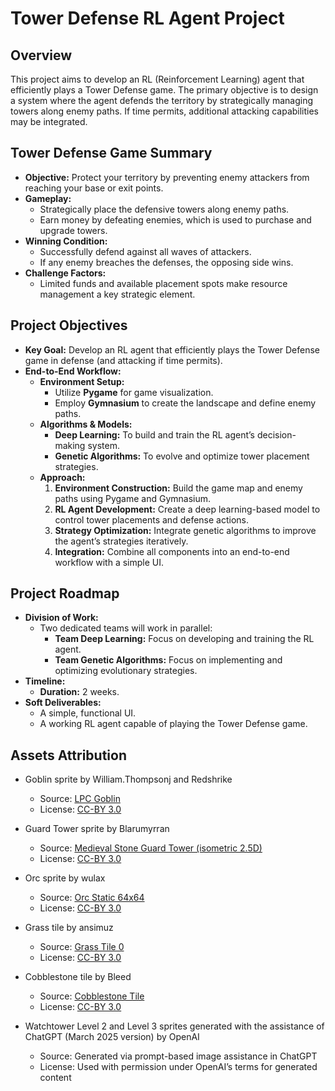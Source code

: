 # Tower Defense RL Agent Project

## Overview

This project aims to develop an RL (Reinforcement Learning) agent that efficiently plays a Tower Defense game. The primary objective is to design a system where the agent defends the territory by strategically managing towers along enemy paths. If time permits, additional attacking capabilities may be integrated.

## Tower Defense Game Summary

- **Objective:** Protect your territory by preventing enemy attackers from reaching your base or exit points.
- **Gameplay:**  
  - Strategically place the defensive towers along enemy paths.
  - Earn money by defeating enemies, which is used to purchase and upgrade towers.
- **Winning Condition:**  
  - Successfully defend against all waves of attackers.
  - If any enemy breaches the defenses, the opposing side wins.
- **Challenge Factors:**  
  - Limited funds and available placement spots make resource management a key strategic element.

## Project Objectives

- **Key Goal:** Develop an RL agent that efficiently plays the Tower Defense game in defense (and attacking if time permits).
- **End-to-End Workflow:**  
  - **Environment Setup:**  
    - Utilize **Pygame** for game visualization.
    - Employ **Gymnasium** to create the landscape and define enemy paths.
  - **Algorithms & Models:**  
    - **Deep Learning:** To build and train the RL agent’s decision-making system.
    - **Genetic Algorithms:** To evolve and optimize tower placement strategies.
  - **Approach:**  
    1. **Environment Construction:** Build the game map and enemy paths using Pygame and Gymnasium.
    2. **RL Agent Development:** Create a deep learning-based model to control tower placements and defense actions.
    3. **Strategy Optimization:** Integrate genetic algorithms to improve the agent’s strategies iteratively.
    4. **Integration:** Combine all components into an end-to-end workflow with a simple UI.

## Project Roadmap

- **Division of Work:**  
  - Two dedicated teams will work in parallel:
    - **Team Deep Learning:** Focus on developing and training the RL agent.
    - **Team Genetic Algorithms:** Focus on implementing and optimizing evolutionary strategies.
- **Timeline:**  
  - **Duration:** 2 weeks.
- **Soft Deliverables:**  
  - A simple, functional UI.
  - A working RL agent capable of playing the Tower Defense game.

## Assets Attribution

- Goblin sprite by William.Thompsonj and Redshrike  
  - Source: [LPC Goblin](https://opengameart.org/content/lpc-goblin)  
  - License: [CC-BY 3.0](https://creativecommons.org/licenses/by/3.0/)

- Guard Tower sprite by Blarumyrran  
  - Source: [Medieval Stone Guard Tower (isometric 2.5D)](https://opengameart.org/content/medieval-stone-guard-tower-isometric-25d)  
  - License: [CC-BY 3.0](https://creativecommons.org/licenses/by/3.0/)

- Orc sprite by wulax  
  - Source: [Orc Static 64x64](https://opengameart.org/content/orc-static-64x64)  
  - License: [CC-BY 3.0](https://creativecommons.org/licenses/by/3.0/)

- Grass tile by ansimuz  
  - Source: [Grass Tile 0](https://opengameart.org/content/grass-tile-0)  
  - License: [CC-BY 3.0](https://creativecommons.org/licenses/by/3.0/)

- Cobblestone tile by Bleed  
  - Source: [Cobblestone Tile](https://opengameart.org/content/cobblestone-tile)  
  - License: [CC-BY 3.0](https://creativecommons.org/licenses/by/3.0/)

- Watchtower Level 2 and Level 3 sprites generated with the assistance of ChatGPT (March 2025 version) by OpenAI  
  - Source: Generated via prompt-based image assistance in ChatGPT  
  - License: Used with permission under OpenAI’s terms for generated content

